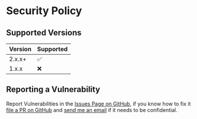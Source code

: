 # Security Policy

## Supported Versions

| Version | Supported          |
| ------- | ------------------ |
| 2.x.x+  | :white_check_mark: |
| 1.x.x   | :x:                |

## Reporting a Vulnerability

Report Vulnerabilities in the [Issues Page on GitHub](https://github.com/doobdev/doob/issues), if you know how to fix it [file a PR on GitHub](https://github.com/doobdev/doob/pulls) and [send me an email](mailto:mmattbtw@pm.me) if it needs to be confidential.
